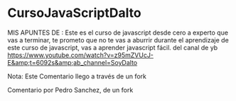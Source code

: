 # CursoJavaScriptDalto
MIS APUNTES DE : Este es el curso de javascript desde cero a experto que vas a terminar, te prometo que no te vas a aburrir durante el aprendizaje de este curso de javascript, vas a aprender javascript fácil. del canal de yb https://www.youtube.com/watch?v=z95mZVUcJ-E&amp;t=6092s&amp;ab_channel=SoyDalto



Nota:
Este Comentario llego a través de un fork

Comentario por Pedro Sanchez, de un fork 